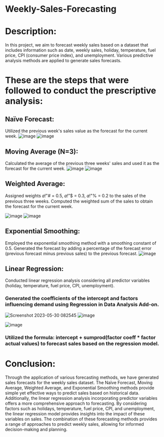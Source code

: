 # Weekly-Sales-Forecasting
# Description:
In this project, we aim to forecast weekly sales based on a dataset that includes information such as date, weekly sales, holiday, temperature, fuel price, CPI (consumer price index), and unemployment. Various predictive analysis methods are applied to generate sales forecasts.
# These are the steps that were followed to conduct the prescriptive analysis:

## Naïve Forecast:
Utilized the previous week's sales value as the forecast for the current week.
![image](https://github.com/JeevanBhargav/Weekly-Sales-Forecasting/assets/130612387/0d8d3503-eacf-4d4c-b139-54f7db8438b1)
![image](https://github.com/JeevanBhargav/Weekly-Sales-Forecasting/assets/130612387/0ea331b3-9669-4202-b1f1-64adcf8e4a59)

## Moving Average (N=3):
Calculated the average of the previous three weeks' sales and used it as the forecast for the current week.
![image](https://github.com/JeevanBhargav/Weekly-Sales-Forecasting/assets/130612387/53debf89-9769-4020-9f13-a7974c53708e)
![image](https://github.com/JeevanBhargav/Weekly-Sales-Forecasting/assets/130612387/99590630-f65c-4bf7-b988-98b29d0e9be3)

## Weighted Average:
Assigned weights 𝛼!"# = 0.5, 𝛼!"$ = 0.3, 𝛼!"% = 0.2 to the sales of the previous three weeks.
Computed the weighted sum of the sales to obtain the forecast for the current week.

![image](https://github.com/JeevanBhargav/Weekly-Sales-Forecasting/assets/130612387/9c6ced71-f6be-4f1f-a95e-6e5515c254e6)
![image](https://github.com/JeevanBhargav/Weekly-Sales-Forecasting/assets/130612387/d5112138-7f30-4797-8e94-321f1a8c987c)

## Exponential Smoothing:
Employed the exponential smoothing method with a smoothing constant of 0.5.
Generated the forecast by adding a percentage of the forecast error (previous forecast minus previous sales) to the previous forecast.
![image](https://github.com/JeevanBhargav/Weekly-Sales-Forecasting/assets/130612387/a460d7a7-2ae0-4cce-897d-65ac59f61e71)

## Linear Regression:
Conducted linear regression analysis considering all predictor variables (holiday, temperature, fuel price, CPI, unemployment).
### Generated the coefficients of the intercept and factors influencing demand using Regression in Data Analysis Add-on.
![Screenshot 2023-05-30 082545](https://github.com/JeevanBhargav/Weekly-Sales-Forecasting/assets/130612387/7e5ce238-b7ce-4b98-bf79-25c902f05350)
![image](https://github.com/JeevanBhargav/Weekly-Sales-Forecasting/assets/130612387/3589def5-50e9-4920-a376-c6abd103f400)


![image](https://github.com/JeevanBhargav/Weekly-Sales-Forecasting/assets/130612387/f894e186-cbf2-4cd2-b15f-ad24bf597f57)


### Utilized the formula: intercept + sumprod(factor coeff * factor actual values) to forecast sales based on the regression model.



# Conclusion:
Through the application of various forecasting methods, we have generated sales forecasts for the weekly sales dataset. The Naïve Forecast, Moving Average, Weighted Average, and Exponential Smoothing methods provide simple yet effective ways to predict sales based on historical data. Additionally, the linear regression analysis incorporating predictor variables offers a more comprehensive approach to forecasting. By considering factors such as holidays, temperature, fuel price, CPI, and unemployment, the linear regression model provides insights into the impact of these variables on sales. The combination of these forecasting methods provides a range of approaches to predict weekly sales, allowing for informed decision-making and planning.





